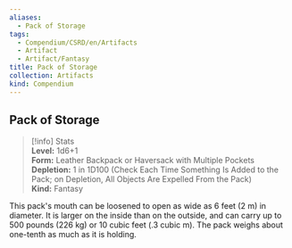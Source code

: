 ```yaml
---
aliases:
  - Pack of Storage
tags:
  - Compendium/CSRD/en/Artifacts
  - Artifact
  - Artifact/Fantasy
title: Pack of Storage
collection: Artifacts
kind: Compendium
---
```

## Pack of Storage  
>[!info] Stats  
> **Level:** 1d6+1  
> **Form:** Leather Backpack or Haversack with Multiple Pockets  
> **Depletion:** 1 in 1D100 (Check Each Time Something Is Added to the Pack; on Depletion, All Objects Are Expelled From the Pack)  
> **Kind:** Fantasy
  
This pack's mouth can be loosened to open as wide as 6 feet (2 m) in diameter. It is larger on the inside than on the outside, and can carry up to 500 pounds (226 kg) or 10 cubic feet (.3 cubic m). The pack weighs about one-tenth as much as it is holding.
